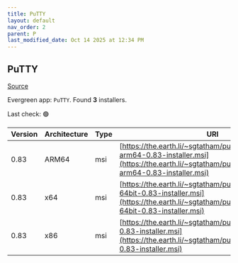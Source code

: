 ```yaml
---
title: PuTTY
layout: default
nav_order: 2
parent: P
last_modified_date: Oct 14 2025 at 12:34 PM
---
```


## PuTTY

[Source](https://www.chiark.greenend.org.uk/~sgtatham/putty/)

Evergreen app: `PuTTY`. Found **3** installers.

Last check: 🟢

| Version | Architecture | Type | URI                                                                                                                                                                |
| ------- | ------------ | ---- | ------------------------------------------------------------------------------------------------------------------------------------------------------------------ |
| 0.83    | ARM64        | msi  | [https://the.earth.li/~sgtatham/putty/latest/wa64/putty-arm64-0.83-installer.msi](https://the.earth.li/~sgtatham/putty/latest/wa64/putty-arm64-0.83-installer.msi) |
| 0.83    | x64          | msi  | [https://the.earth.li/~sgtatham/putty/latest/w64/putty-64bit-0.83-installer.msi](https://the.earth.li/~sgtatham/putty/latest/w64/putty-64bit-0.83-installer.msi)   |
| 0.83    | x86          | msi  | [https://the.earth.li/~sgtatham/putty/latest/w32/putty-0.83-installer.msi](https://the.earth.li/~sgtatham/putty/latest/w32/putty-0.83-installer.msi)               |
